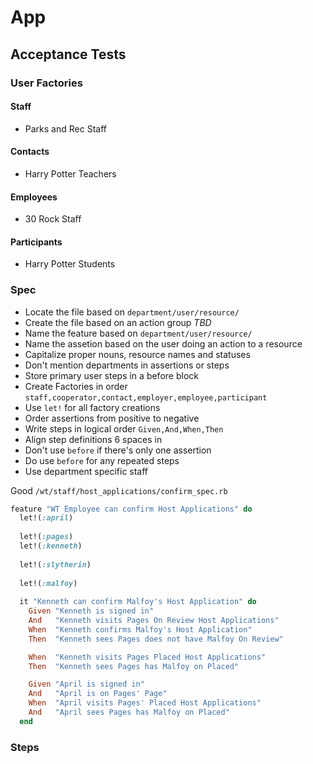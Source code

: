# App

## Acceptance Tests

### User Factories

#### Staff

* Parks and Rec Staff

#### Contacts

* Harry Potter Teachers

#### Employees

* 30 Rock Staff

#### Participants

* Harry Potter Students

### Spec

  * Locate the file based on `department/user/resource/`
  * Create the file based on an action group *TBD*
  * Name the feature based on `department/user/resource/`
  * Name the assetion based on the user doing an action to a resource
  * Capitalize proper nouns, resource names and statuses
  * Don't mention departments in assertions or steps
  * Store primary user steps in a before block
  * Create Factories in order `staff,cooperator,contact,employer,employee,participant`
  * Use `let!` for all factory creations
  * Order assertions from positive to negative
  * Write steps in logical order `Given,And,When,Then`
  * Align step definitions 6 spaces in
  * Don't use `before` if there's only one assertion
  * Do use `before` for any repeated steps
  * Use department specific staff
  
Good `/wt/staff/host_applications/confirm_spec.rb`

```ruby
feature "WT Employee can confirm Host Applications" do
  let!(:april)
  
  let!(:pages)
  let!(:kenneth)
  
  let!(:slytherin)
  
  let!(:malfoy)
  
  it "Kenneth can confirm Malfoy's Host Application" do
    Given "Kenneth is signed in"
    And   "Kenneth visits Pages On Review Host Applications"
    When  "Kenneth confirms Malfoy's Host Application"
    Then  "Kenneth sees Pages does not have Malfoy On Review"

    When  "Kenneth visits Pages Placed Host Applications"
    Then  "Kenneth sees Pages has Malfoy on Placed"

    Given "April is signed in"
    And   "April is on Pages' Page"
    When  "April visits Pages' Placed Host Applications"
    And   "April sees Pages has Malfoy on Placed"
  end
```

### Steps

